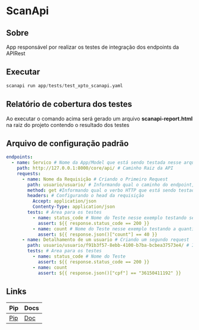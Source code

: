 # ScanApi

## Sobre

App responsável por realizar os testes de integração dos endpoints da APIRest  

## Executar
```python
scanapi run app/tests/test_xpto_scanapi.yaml
```
## Relatório de cobertura dos testes
Ao executar o comando acima será gerado um arquivo **scanapi-report.html** na raiz do projeto contendo o resultado dos testes

## Arquivo de configuração padrão
```yaml
endpoints:
  - name: Servico # Nome da App/Model que está sendo testada nesse arquivo
    path: http://127.0.0.1:8000/core/api/ # Caminho Raiz da API
    requests:
      - name: Nome da Requisição # Criando o Primeiro Request
        path: usuario/usuario/ # Informando qual o caminho do endpoint, esse será concatenado com o path anterior
        method: get #Informando qual o verbo HTTP que está sendo testado
        headers: # Configurando o head da requisição
          Accept: application/json
          Contenty-Type: application/json
        tests: # Area para os testes
          - name: status_code # Nome do Teste nesse exemplo testando se o status_code é 200
            assert: ${{ response.status_code == 200 }}
          - name: count # Nome do Teste nesse exemplo testando a quantidade de itens retornados
            assert: ${{ response.json()["count"] == 40 }}
      - name: Detalhamento de um usuario # Criando um segundo request
        path: usuario/usuario/f91b3f57-8ebb-4100-b7ba-bcbea37573e4/ # Informando qual o caminho do endpoint, esse será concatenado com o path anterior
        tests: # Area para os testes
          - name: status_code # Nome do Teste
            assert: ${{ response.status_code == 200 }}
          - name: count
            assert: ${{ response.json()["cpf"] == "36150411192" }}
```

## Links
|Pip |Docs  |
--- | --- |
|[Pip](https://pypi.org/project/scanapi/)|[Doc](https://scanapi.dev/docs.html)|


